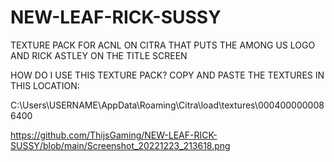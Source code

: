 # NEW-LEAF-RICK-SUSSY
TEXTURE PACK FOR ACNL ON CITRA THAT PUTS THE AMONG US LOGO AND RICK ASTLEY ON THE TITLE SCREEN



HOW DO I USE THIS TEXTURE PACK?
COPY AND PASTE THE TEXTURES IN THIS LOCATION:

C:\Users\USERNAME\AppData\Roaming\Citra\load\textures\0004000000086400

https://github.com/ThijsGaming/NEW-LEAF-RICK-SUSSY/blob/main/Screenshot_20221223_213618.png
